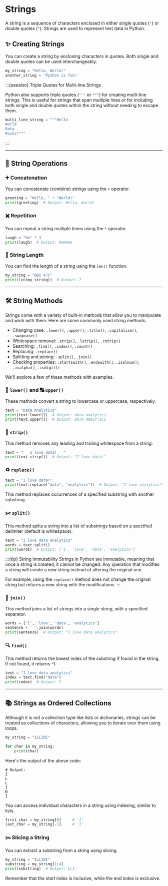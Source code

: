 # Strings

A string is a sequence of characters enclosed in either single quotes (`'`) or double quotes (`"`). Strings are used to represent text data in Python.

## ✨ Creating Strings

You can create a string by enclosing characters in quotes. Both single and double quotes can be used interchangeably.

```python
my_string = "Hello, World!"
another_string = 'Python is fun!'
```

:::{seealso} Triple Quotes for Multi-line Strings

Python also supports triple quotes (`'''` or `"""`) for creating multi-line strings. This is useful for strings that span multiple lines or for including both single and double quotes within the string without needing to escape them.

```python
multi_line_string = """Hello
World
Data
Rocks!"""
```

:::

---

## 🔧 String Operations

### ➕ Concatenation

You can concatenate (combine) strings using the `+` operator.

```python
greeting = "Hello, " + "World!"
print(greeting)  # Output: Hello, World!
```

### ✖️ Repetition

You can repeat a string multiple times using the `*` operator.

```python
laugh = "Ha" * 3
print(laugh)  # Output: HaHaHa
```

### 📏 String Length

You can find the length of a string using the `len()` function.

```python
my_string = "BDI 475"
print(len(my_string))  # Output: 7
```

---

## 🛠️ String Methods

Strings come with a variety of built-in methods that allow you to manipulate and work with them. Here are some commonly used string methods:

- Changing case: `.lower()`, `.upper()`, `.title()`, `.capitalize()`, `.swapcase()`
- Whitespace removal: `.strip()`, `.lstrip()`, `.rstrip()`
- Searching: `.find()`, `.index()`, `.count()`
- Replacing: `.replace()`
- Splitting and joining: `.split()`, `.join()`
- Checking properties: `.startswith()`, `.endswith()`, `.isalnum()`, `.isalpha()`, `.isdigit()`

We'll explore a few of these methods with examples.

### 🔡 `lower()` and 🔠 `upper()`

These methods convert a string to lowercase or uppercase, respectively.

```python
text = "Data Analytics"
print(text.lower())  # Output: data analytics
print(text.upper())  # Output: DATA ANALYTICS
```

### 🧹 `strip()`

This method removes any leading and trailing whitespace from a string.

```python
text = "   I love data!   "
print(text.strip())  # Output: "I love data!"
```

### ♻️ `replace()`

```python
text = "I love data!"
print(text.replace("data", "analytics"))  # Output: "I love analytics!"
```

This method replaces occurrences of a specified substring with another substring.

### ✂️ `split()`

This method splits a string into a list of substrings based on a specified delimiter (default is whitespace).

```python
text = "I love data analytics"
words = text.split()
print(words)  # Output: ['I', 'love', 'data', 'analytics']
```

:::{tip} String Immutability
Strings in Python are immutable, meaning that once a string is created, it cannot be changed. Any operation that modifies a string will create a new string instead of altering the original one.

For example, using the `replace()` method does not change the original string but returns a new string with the modifications.
:::

### 🔗 `join()`

This method joins a list of strings into a single string, with a specified separator.

```python
words = ['I', 'love', 'data', 'analytics']
sentence = ' '.join(words)
print(sentence)  # Output: "I love data analytics"
```

### 🔍 `find()`

This method returns the lowest index of the substring if found in the string. If not found, it returns -1.

```python
text = "I love data analytics"
index = text.find("data")
print(index)  # Output: 7
```

---

## 📚 Strings as Ordered Collections

Although it is not a collection type like lists or dictionaries, strings can be treated as collections of characters, allowing you to iterate over them using loops.

```python
my_string = "ILLINI"

for char in my_string:
    print(char)
```

Here's the output of the above code:

```
# Output:
I
L
L
I
N
I
```

You can access individual characters in a string using indexing, similar to lists.

```python
first_char = my_string[0]     # 'I'
last_char = my_string[-1]     # 'I'
```

### ✂️ Slicing a String

You can extract a substring from a string using slicing.

```python
my_string = "ILLINI"
substring = my_string[1:4]
print(substring)  # Output: LLI
```

Remember that the start index is inclusive, while the end index is exclusive.
